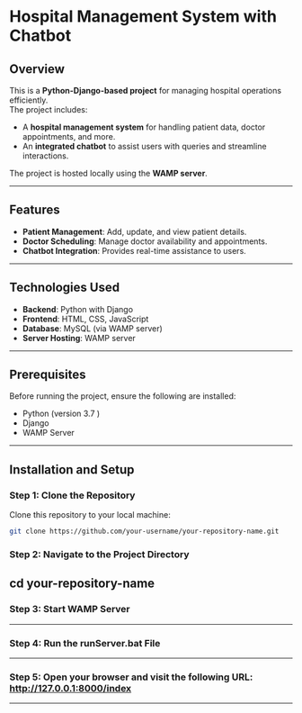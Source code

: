 # Hospital Management System with Chatbot

## Overview
This is a **Python-Django-based project** for managing hospital operations efficiently.  
The project includes:
- A **hospital management system** for handling patient data, doctor appointments, and more.
- An **integrated chatbot** to assist users with queries and streamline interactions.

The project is hosted locally using the **WAMP server**.

---

## Features
- **Patient Management**: Add, update, and view patient details.
- **Doctor Scheduling**: Manage doctor availability and appointments.
- **Chatbot Integration**: Provides real-time assistance to users.

---

## Technologies Used
- **Backend**: Python with Django
- **Frontend**: HTML, CSS, JavaScript
- **Database**: MySQL (via WAMP server)
- **Server Hosting**: WAMP server

---

## Prerequisites
Before running the project, ensure the following are installed:
- Python (version 3.7 )
- Django
- WAMP Server

---

## Installation and Setup

### Step 1: Clone the Repository
Clone this repository to your local machine:
```bash
git clone https://github.com/your-username/your-repository-name.git
```
### Step 2: Navigate to the Project Directory
cd your-repository-name
---
### Step 3: Start WAMP Server
---
### Step 4: Run the runServer.bat File
---
### Step 5: Open your browser and visit the following URL: http://127.0.0.1:8000/index
---


